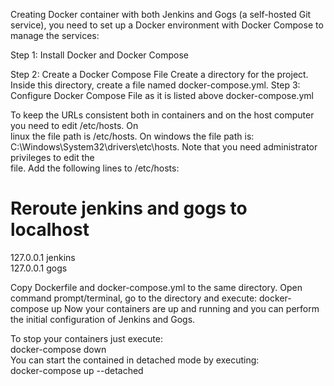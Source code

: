 Creating Docker container with both Jenkins and Gogs (a self-hosted Git service), you need to set up a Docker environment with Docker Compose to manage the services:

Step 1: Install Docker and Docker Compose

Step 2: Create a Docker Compose File
Create a directory for the project.
Inside this directory, create a file named docker-compose.yml.
Step 3: Configure Docker Compose File
as it is listed above docker-compose.yml    

To keep the URLs consistent both in containers and on the host computer you need to edit /etc/hosts. On   
linux the file path is /etc/hosts. On windows the file path is:  
C:\Windows\System32\drivers\etc\hosts. Note that you need administrator privileges to edit the  
file. Add the following lines to /etc/hosts:  
# Reroute jenkins and gogs to localhost   
127.0.0.1 jenkins   
127.0.0.1 gogs       

Copy Dockerfile and docker-compose.yml to the same directory. Open command prompt/terminal, go to
the directory and execute:
docker-compose up
Now your containers are up and running and you can perform the initial configuration of Jenkins and Gogs.

To stop your containers just execute:  
docker-compose down   
You can start the contained in detached mode by executing:  
docker-compose up --detached   
